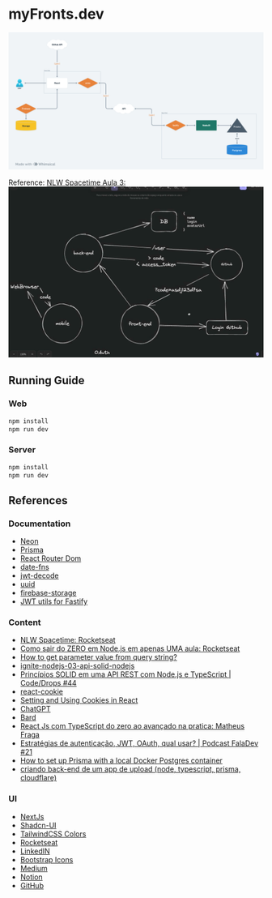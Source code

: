 # myFronts.dev

![techs-diagram](./.github/techs-diagram.png)

Reference: [NLW Spacetime Aula 3:](https://github.com/rocketseat-education/nlw-12-spacetime-ignite)
![github-oauth](./.github/github-oauth.png)

## Running Guide

### Web
```
npm install
npm run dev
```


### Server
```
npm install
npm run dev
```


## References

### Documentation
- [Neon](https://neon.tech/docs/introduction)
- [Prisma](https://www.prisma.io/docs)
- [React Router Dom](https://reactrouter.com/)
- [date-fns](https://date-fns.org/)
- [jwt-decode](https://github.com/auth0/jwt-decode)
- [uuid](https://github.com/uuidjs/uuid)
- [firebase-storage](https://firebase.google.com/docs/storage?hl=pt-br)
- [JWT utils for Fastify](https://github.com/fastify/fastify-jwt)

### Content
- [NLW Spacetime: Rocketseat](https://github.com/rocketseat-education/nlw-12-spacetime-ignite)
- [Como sair do ZERO em Node.js em apenas UMA aula: Rocketseat](https://www.youtube.com/watch?v=hHM-hr9q4mo)
- [How to get parameter value from query string?](https://stackoverflow.com/questions/35352638/how-to-get-parameter-value-from-query-string)
- [ignite-nodejs-03-api-solid-nodejs](https://github.com/rocketseat-education/ignite-nodejs-03-api-solid-nodejs)
- [Princípios SOLID em uma API REST com Node.js e TypeScript | Code/Drops #44](https://www.youtube.com/watch?v=vAV4Vy4jfkc)
- [react-cookie](https://github.com/bendotcodes/cookies/tree/main/packages/react-cookie)
- [Setting and Using Cookies in React](https://clerk.com/blog/setting-and-using-cookies-in-react?utm_source=www.google.com&utm_medium=referral&utm_campaign=none)
- [ChatGPT](https://chat.openai.com/)
- [Bard](https://bard.google.com/)
- [React Js com TypeScript do zero ao avançado na pratica: Matheus Fraga](https://www.udemy.com/course/react-js-typescript/)
- [Estratégias de autenticação, JWT, OAuth, qual usar? | Podcast FalaDev #21](https://www.youtube.com/watch?v=mZrt5R9eZzM)
- [How to set up Prisma with a local Docker Postgres container](https://medium.com/nerd-for-tech/how-to-set-up-prisma-with-a-local-docker-postgres-container-9e0958d08544)
- [criando back-end de um app de upload (node, typescript, prisma, cloudflare)](https://www.twitch.tv/videos/2030389139)

### UI
- [NextJs](https://nextjs.org/)
- [Shadcn-UI](https://ui.shadcn.com/)
- [TailwindCSS Colors](https://tailwindcss.com/docs/customizing-colors)
- [Rocketseat](https://rocketseat.com.br)
- [LinkedIN](https://rocketseat.com.br)
- [Bootstrap Icons](https://icons.getbootstrap.com/)
- [Medium](https://medium.com/)
- [Notion](https://www.notion.so)
- [GitHub](https://github.com)